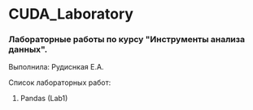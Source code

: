 # CUDA_Laboratory

### Лабораторные работы по курсу "Инструменты анализа данных".

Выполнила: Рудиснкая Е.А.


Список лабораторных работ:
  1. Pandas (Lab1)
